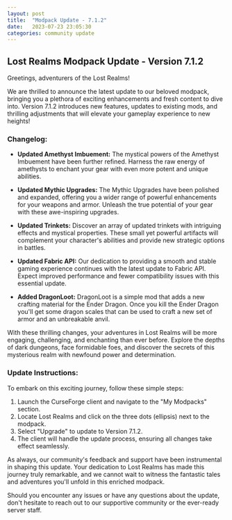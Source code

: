 ```yaml
---
layout: post
title:  "Modpack Update - 7.1.2"
date:   2023-07-23 23:05:30
categories: community update
---
```

## Lost Realms Modpack Update - Version 7.1.2 ##

Greetings, adventurers of the Lost Realms!

We are thrilled to announce the latest update to our beloved modpack, bringing you a plethora of exciting enhancements and fresh content to dive into. Version 7.1.2 introduces new features, updates to existing mods, and thrilling adjustments that will elevate your gameplay experience to new heights!

### Changelog: ###

- **Updated Amethyst Imbuement:** The mystical powers of the Amethyst Imbuement have been further refined. Harness the raw energy of amethysts to enchant your gear with even more potent and unique abilities.

- **Updated Mythic Upgrades:** The Mythic Upgrades have been polished and expanded, offering you a wider range of powerful enhancements for your weapons and armor. Unleash the true potential of your gear with these awe-inspiring upgrades.

- **Updated Trinkets:** Discover an array of updated trinkets with intriguing effects and mystical properties. These small yet powerful artifacts will complement your character's abilities and provide new strategic options in battles.

- **Updated Fabric API:** Our dedication to providing a smooth and stable gaming experience continues with the latest update to Fabric API. Expect improved performance and fewer compatibility issues with this essential update.

- **Added DragonLoot:** DragonLoot is a simple mod that adds a new crafting material for the Ender Dragon. Once you kill the Ender Dragon you'll get some dragon scales that can be used to craft a new set of armor and an unbreakable anvil.

With these thrilling changes, your adventures in Lost Realms will be more engaging, challenging, and enchanting than ever before. Explore the depths of dark dungeons, face formidable foes, and discover the secrets of this mysterious realm with newfound power and determination.

### Update Instructions: ###

To embark on this exciting journey, follow these simple steps:

1. Launch the CurseForge client and navigate to the "My Modpacks" section.
2. Locate Lost Realms and click on the three dots (ellipsis) next to the modpack.
3. Select "Upgrade" to update to Version 7.1.2.
4. The client will handle the update process, ensuring all changes take effect seamlessly.

As always, our community's feedback and support have been instrumental in shaping this update. Your dedication to Lost Realms has made this journey truly remarkable, and we cannot wait to witness the fantastic tales and adventures you'll unfold in this enriched modpack.

Should you encounter any issues or have any questions about the update, don't hesitate to reach out to our supportive community or the ever-ready server staff.